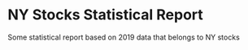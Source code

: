 # NY Stocks Statistical Report 
Some statistical report based on 2019 data that belongs to NY stocks 
